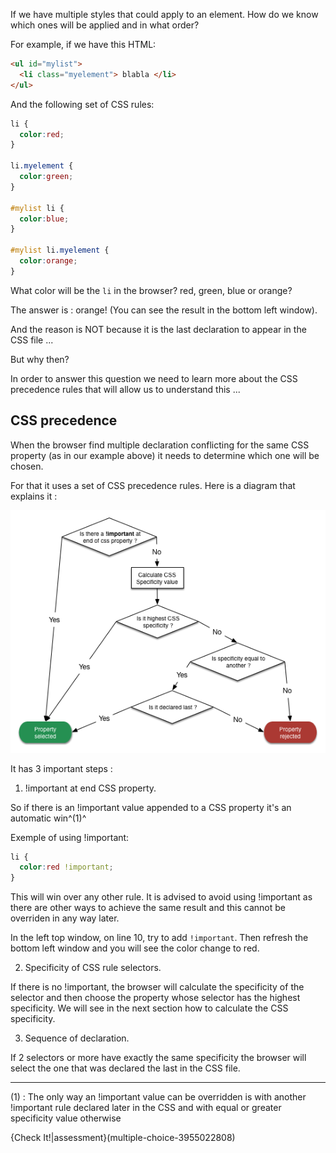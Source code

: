 If we have multiple styles that could apply to an element.
How do we know which ones will be applied and in what order?

For example, if we have this HTML:

```html
<ul id="mylist">
  <li class="myelement"> blabla </li>
</ul>
````

And the following set of CSS rules:

```css
li {
  color:red;
}

li.myelement {
  color:green;
}

#mylist li {
  color:blue; 
}

#mylist li.myelement {
  color:orange;
}
```

What color will be the `li` in the browser?
red, green, blue or orange?

The answer is : orange! (You can see the result in the bottom left window).

And the reason is NOT because it is the last declaration to appear in the CSS file ...

But why then?

In order to answer this question we need to learn more about the CSS precedence rules that will allow us to understand this ...

## CSS precedence
When the browser find multiple declaration conflicting for the same CSS property (as in our example above) it needs to determine which one will be chosen.

For that it uses a set of CSS precedence rules. Here is a diagram that explains it :

![](.guides/img/Precedence.png)


It has 3 important steps :

1) !important at end CSS property.

So if there is an !important value appended to a CSS property it's an automatic win^(1)^

Exemple of using !important:

```css
li {
  color:red !important;
}
```

This will win over any other rule. It is advised to avoid using !important as there are other ways to achieve the same result and this cannot be overriden in any way later.

In the left top window, on line 10, try to add `!important`. Then refresh the bottom left window and you will see the color change to red.

2) Specificity of CSS rule selectors.

If there is no !important, the browser will calculate the specificity of the selector and then choose the property whose selector has the highest specificity. We will see in the next section how to calculate the CSS specificity.

3) Sequence of declaration.

If 2 selectors or more have exactly the same specificity the browser will select the one that was declared the last in the CSS file.

---

(1) : The only way an !important value can be overridden is with another !important rule declared later in the CSS and with equal or greater specificity value otherwise

{Check It!|assessment}(multiple-choice-3955022808)





